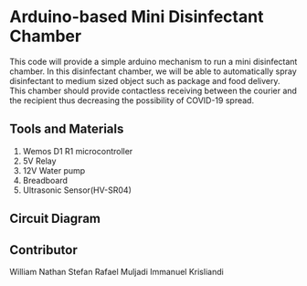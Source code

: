 # Arduino-based Mini Disinfectant Chamber
This code will provide a simple arduino mechanism to run a mini disinfectant chamber. In this disinfectant chamber, we will be able to automatically spray disinfectant to medium sized object such as package and food delivery. This chamber should provide contactless receiving between the courier and the recipient thus decreasing the possibility of COVID-19 spread. 

## Tools and Materials
1. Wemos D1 R1 microcontroller
2. 5V Relay
3. 12V Water pump
4. Breadboard
5. Ultrasonic Sensor(HV-SR04)

## Circuit Diagram


## Contributor
William Nathan
Stefan Rafael Muljadi
Immanuel Krisliandi
